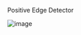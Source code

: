 Positive Edge Detector


![image](https://github.com/user-attachments/assets/420641b4-983f-457a-9081-5d0a3d16df33)
